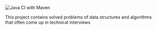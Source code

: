 ![Java CI with Maven](https://github.com/shayan1337/interview-prep/workflows/Java%20CI%20with%20Maven/badge.svg)

This project contains solved problems of data structures and algorithms that often come up in technical interviews 
